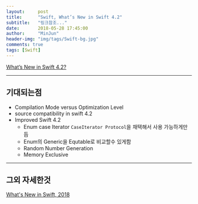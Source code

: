 ```yaml
---
layout:     post
title:      "Swift, What’s New in Swift 4.2"
subtitle:   "링크참조..."
date:       2018-05-28 17:45:00
author:     "MinJun"
header-img: "img/tags/Swift-bg.jpg"
comments: true 
tags: [Swift]
---
```


[What’s New in Swift 4.2?](http://kka7.tistory.com/)<br>

---

## 기대되는점 

- Compilation Mode versus Optimization Level
- source compatibility in swift 4.2
- Improved Swift 4.2 
	- Enum case Iterator `CaseIterator Protocol`을 채택해서 사용 가능하게만듬 
	- Enum의 Generic을 Equtable로 비교할수 있게함 
	- Random Number Generation 
	- Memory Exclusive 

---

## 그외 자세한것 

[What's New in Swift, 2018](https://developer.apple.com/videos/play/wwdc2018/401/)<br>